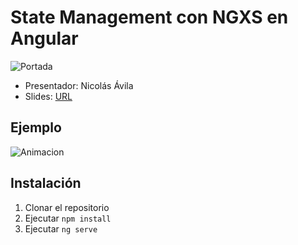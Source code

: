 # State Management con NGXS en Angular

![Portada](https://nicoavila.s3.amazonaws.com/angular-chile/state-management-ngxs-angular.jpg)

* Presentador: Nicolás Ávila
* Slides: [URL](https://nicoavila.s3.amazonaws.com/slides/AngularChile-20190425-State-Management-con-ngxs-en-Angular.pdf)

## Ejemplo
![Animacion](https://nicoavila.s3.amazonaws.com/angular-chile/ngxs-tutorial-animacion.gif)

## Instalación
1. Clonar el repositorio
2. Ejecutar `npm install`
3. Ejecutar `ng serve`
